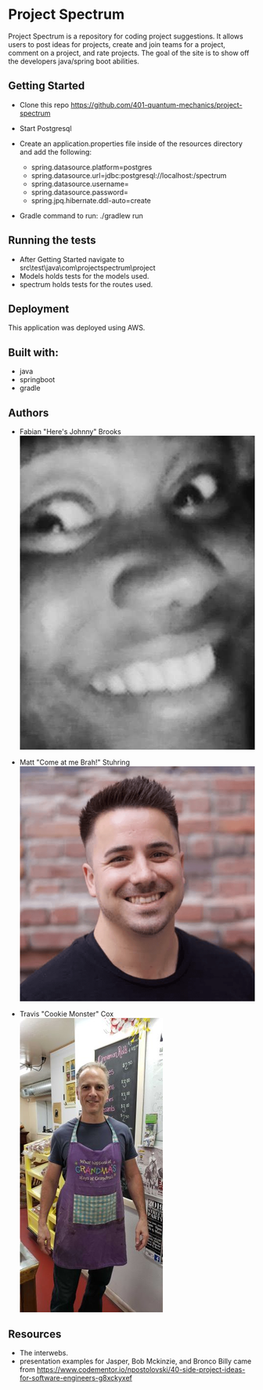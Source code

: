 # Project Spectrum
Project Spectrum is a repository for coding project suggestions. It allows users to post ideas for projects, create
 and join teams for a project, comment on a project, and rate projects. The goal of the site is to show off the
  developers java/spring boot abilities.
  
  ## Getting Started
  
  * Clone this repo https://github.com/401-quantum-mechanics/project-spectrum
  
  * Start Postgresql
  
  * Create an application.properties file inside of the resources directory and add the following:
      * spring.datasource.platform=postgres
      * spring.datasource.url=jdbc:postgresql://localhost:<DATABASE>/spectrum
      * spring.datasource.username=<USERNAME>
      * spring.datasource.password=<PASSWORD>
      * spring.jpq.hibernate.ddl-auto=create
      
  * Gradle command to run:  ./gradlew run
  
  ## Running the tests
  
  * After Getting Started navigate to src\test\java\com\projectspectrum\project
  * Models holds tests for the models used.
  * spectrum holds tests for the routes used.
  
  ## Deployment
  
  This application was deployed using AWS.
  
  ## Built with:
  
  * java
  * springboot
  * gradle
  
  ## Authors
  * Fabian "Here's Johnny" Brooks  
  ![Fabian Brooks](./src/main/resources/static/images/fabian.jpg?raw=true 'Fabian Brooks')
  
  * Matt "Come at me Brah!" Stuhring  
    ![Matt Stuhring](./src/main/resources/static/images/matt.png?raw=true 'Matt Stuhring')
    
  * Travis "Cookie Monster" Cox  
    ![Travis Cox](./src/main/resources/static/images/travis.jpg?raw=true 'Fabian Brooks')
  
  ## Resources
  * The interwebs.
  * presentation examples for Jasper, Bob Mckinzie, and Bronco Billy came from https://www.codementor.io/npostolovski/40-side-project-ideas-for-software-engineers-g8xckyxef
  
  